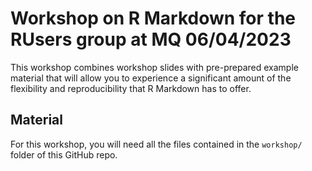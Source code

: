 # Workshop on R Markdown for the RUsers group at MQ 06/04/2023

This workshop combines workshop slides with pre-prepared example material that will allow you to experience a significant amount of the flexibility and reproducibility that R Markdown has to offer.

## Material

For this workshop, you will need all the files contained in the `workshop/` folder of this GitHub repo.